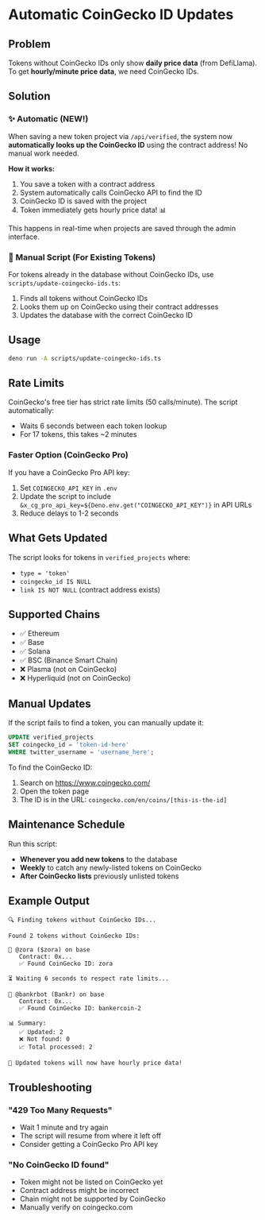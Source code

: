# Automatic CoinGecko ID Updates

## Problem

Tokens without CoinGecko IDs only show **daily price data** (from DefiLlama). To get **hourly/minute price data**, we need CoinGecko IDs.

## Solution

### ✨ Automatic (NEW!)

When saving a new token project via `/api/verified`, the system now **automatically looks up the CoinGecko ID** using the contract address! No manual work needed.

**How it works:**
1. You save a token with a contract address
2. System automatically calls CoinGecko API to find the ID
3. CoinGecko ID is saved with the project
4. Token immediately gets hourly price data! 📊

This happens in real-time when projects are saved through the admin interface.

### 🔧 Manual Script (For Existing Tokens)

For tokens already in the database without CoinGecko IDs, use `scripts/update-coingecko-ids.ts`:
1. Finds all tokens without CoinGecko IDs
2. Looks them up on CoinGecko using their contract addresses
3. Updates the database with the correct CoinGecko ID

## Usage

```bash
deno run -A scripts/update-coingecko-ids.ts
```

## Rate Limits

CoinGecko's free tier has strict rate limits (50 calls/minute). The script automatically:
- Waits 6 seconds between each token lookup
- For 17 tokens, this takes ~2 minutes

### Faster Option (CoinGecko Pro)

If you have a CoinGecko Pro API key:
1. Set `COINGECKO_API_KEY` in `.env`
2. Update the script to include `&x_cg_pro_api_key=${Deno.env.get("COINGECKO_API_KEY")}` in API URLs
3. Reduce delays to 1-2 seconds

## What Gets Updated

The script looks for tokens in `verified_projects` where:
- `type = 'token'`
- `coingecko_id IS NULL`
- `link IS NOT NULL` (contract address exists)

## Supported Chains

- ✅ Ethereum
- ✅ Base
- ✅ Solana
- ✅ BSC (Binance Smart Chain)
- ❌ Plasma (not on CoinGecko)
- ❌ Hyperliquid (not on CoinGecko)

## Manual Updates

If the script fails to find a token, you can manually update it:

```sql
UPDATE verified_projects
SET coingecko_id = 'token-id-here'
WHERE twitter_username = 'username_here';
```

To find the CoinGecko ID:
1. Search on https://www.coingecko.com/
2. Open the token page
3. The ID is in the URL: `coingecko.com/en/coins/[this-is-the-id]`

## Maintenance Schedule

Run this script:
- **Whenever you add new tokens** to the database
- **Weekly** to catch any newly-listed tokens on CoinGecko
- **After CoinGecko lists** previously unlisted tokens

## Example Output

```
🔍 Finding tokens without CoinGecko IDs...

Found 2 tokens without CoinGecko IDs:

🔎 @zora ($zora) on base
   Contract: 0x...
   ✅ Found CoinGecko ID: zora

⏳ Waiting 6 seconds to respect rate limits...

🔎 @bankrbot (Bankr) on base
   Contract: 0x...
   ✅ Found CoinGecko ID: bankercoin-2

📊 Summary:
   ✅ Updated: 2
   ❌ Not found: 0
   📈 Total processed: 2

🎉 Updated tokens will now have hourly price data!
```

## Troubleshooting

### "429 Too Many Requests"
- Wait 1 minute and try again
- The script will resume from where it left off
- Consider getting a CoinGecko Pro API key

### "No CoinGecko ID found"
- Token might not be listed on CoinGecko yet
- Contract address might be incorrect
- Chain might not be supported by CoinGecko
- Manually verify on coingecko.com

